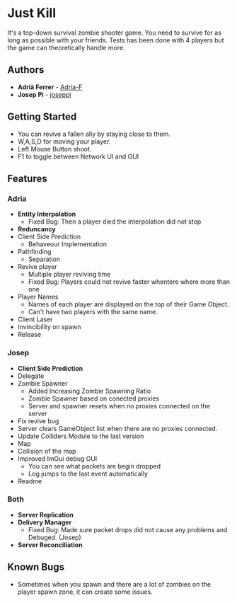 # Just Kill

It's a top-down survival zombie shooter game. You need to survive for as long as possible with your friends.
Tests has been done with 4 players but the game can theoretically handle more.

## Authors
* **Adrià Ferrer** - [Adria-F](https://github.com/Adria-F)
* **Josep Pi** - [joseppi](https://github.com/joseppi)

## Getting Started
- You can revive a fallen ally by staying close to them.
- W,A,S,D for moving your player.
- Left Mouse Button shoot.
- F1 to toggle between Network UI and GUI

## Features
### Adria
- **Entity Interpolation**
	- Fixed Bug: Then a player died the interpolation did not stop
- **Reduncancy**
- Client Side Prediction 
	- Behaveour Implementation
- Pathfinding
	- Separation
- Revive player
	- Multiple player reviving time 
	- Fixed Bug: Players could not revive faster whentere where more than one
- Player Names
	- Names of each player are displayed on the top of their Game Object.
	- Can't have two players with the same name.
- Client Laser
- Invincibility on spawn
- Release

### Josep
- **Client Side Prediction**
- Delegate
- Zombie Spawner
	- Added Increasing Zombie Spawning Ratio
	- Zombie Spawner based on conected proxies
	- Server and spawner resets when no proxies connected on the server 
- Fix revive bug 
- Server clears GameObject list when there are no proxies connected.
- Update Colliders Module to the last version
- Map
- Collision of the map
- Improved ImGui debug GUI
	- You can see what packets are begin dropped
	- Log jumps to the last event automatically
- Readme

### Both
- **Server Replication**
- **Delivery Manager**
	- Fixed Bug: Made sure packet drops did not cause any problems and Debuged. (Josep)
- **Server Reconciliation**

## Known Bugs
- Sometimes when you spawn and there are a lot of zombies on the player spawn zone, it can create some issues.